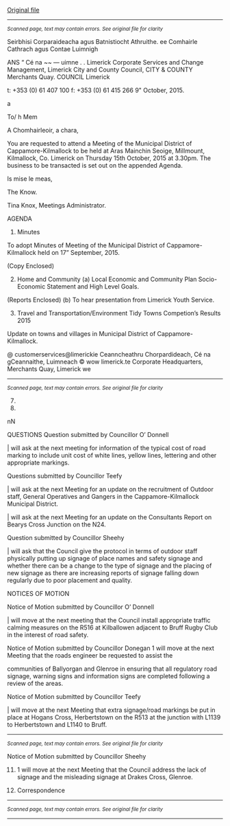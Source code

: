 [Original file](https://www.limerick.ie/sites/default/files/media/documents/2017-06/Agenda%20-%20Municipal%20District%20of%20Cappamore-Kilmallock%20-%20Thursday%2015th%20October%202015.pdf)

---
*<small>Scanned page, text may contain errors. See original file for clarity</small>*  

Seirbhisi Corparaideacha agus Batnistiocht Athruithe.
ee Comhairle Cathrach agus Contae Luimnigh

ANS “ Cé na ~~
— uimne
. .
Limerick Corporate Services and Change Management,
Limerick City and County Council,
CITY & COUNTY Merchants Quay.
COUNCIL Limerick

t: +353 (0) 61 407 100
f: +353 (0) 61 415 266
9" October, 2015.

a

To/ h Mem

A Chomhairleoir, a chara,

You are requested to attend a Meeting of the Municipal District of Cappamore-Kilmallock to be
held at Aras Mainchin Seoige, Millmount, Kilmallock, Co. Limerick on Thursday 15th October,
2015 at 3.30pm. The business to be transacted is set out on the appended Agenda.

Is mise le meas,

The Know.

Tina Knox,
Meetings Administrator.

AGENDA
1. Minutes

To adopt Minutes of Meeting of the Municipal District of Cappamore-Kilmallock held on
17” September, 2015.

(Copy Enclosed)

2. Home and Community
(a) Local Economic and Community Plan Socio-Economic Statement and High Level
Goals.

(Reports Enclosed)
(b) To hear presentation from Limerick Youth Service.

3. Travel and Transportation/Environment
Tidy Towns Competion’s Results 2015

Update on towns and villages in Municipal District of Cappamore-Kilmallock.

@ customerservices@limerickie
Ceanncheathru Chorpardideach, Cé na gCeannaithe, Luimneach © wow limerick.te
Corporate Headquarters, Merchants Quay, Limerick we


---
*<small>Scanned page, text may contain errors. See original file for clarity</small>*  

7.

10.

nN

QUESTIONS
Question submitted by Councillor O’ Donnell

| will ask at the next meeting for information of the typical cost of road marking to include
unit cost of white lines, yellow lines, lettering and other appropriate markings.

Questions submitted by Councillor Teefy

| will ask at the next Meeting for an update on the recruitment of Outdoor staff, General
Operatives and Gangers in the Cappamore-Kilmallock Municipal District.

| will ask at the next Meeting for an update on the Consultants Report on Bearys Cross
Junction on the N24.

Question submitted by Councillor Sheehy

| will ask that the Council give the protocol in terms of outdoor staff physically putting up
signage of place names and safety signage and whether there can be a change to the
type of signage and the placing of new signage as there are increasing reports of
signage falling down regularly due to poor placement and quality.

NOTICES OF MOTION

Notice of Motion submitted by Councillor O’ Donnell

| will move at the next meeting that the Council install appropriate traffic calming
measures on the R516 at Kilballowen adjacent to Bruff Rugby Club in the interest of road
safety.

Notice of Motion submitted by Councillor Donegan
1 will move at the next Meeting that the roads engineer be requested to assist the

communities of Ballyorgan and Glenroe in ensuring that all regulatory road signage,
warning signs and information signs are completed following a review of the areas.

Notice of Motion submitted by Councillor Teefy

| will move at the next Meeting that extra signage/road markings be put in place at
Hogans Cross, Herbertstown on the R513 at the junction with L1139 to Herbertstown and
L1140 to Bruff.


---
*<small>Scanned page, text may contain errors. See original file for clarity</small>*  

Notice of Motion submitted by Councillor Sheehy

11. 1 will move at the next Meeting that the Council address the lack of signage and
the misleading signage at Drakes Cross, Glenroe.

12. Correspondence


---
*<small>Scanned page, text may contain errors. See original file for clarity</small>*  



---
